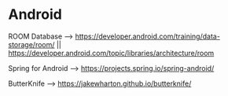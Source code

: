 # Android

ROOM Database --> https://developer.android.com/training/data-storage/room/  || https://developer.android.com/topic/libraries/architecture/room

Spring for Android --> https://projects.spring.io/spring-android/

ButterKnife --> https://jakewharton.github.io/butterknife/
